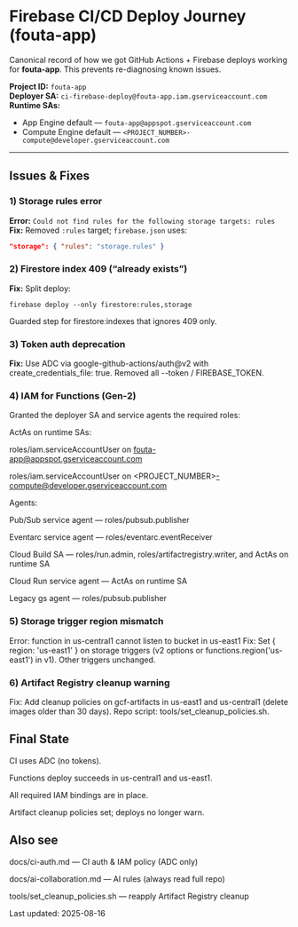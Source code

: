 # Firebase CI/CD Deploy Journey (fouta-app)

Canonical record of how we got GitHub Actions + Firebase deploys working for **fouta-app**. This prevents re-diagnosing known issues.

**Project ID:** `fouta-app`  
**Deployer SA:** `ci-firebase-deploy@fouta-app.iam.gserviceaccount.com`  
**Runtime SAs:**  
- App Engine default — `fouta-app@appspot.gserviceaccount.com`  
- Compute Engine default — `<PROJECT_NUMBER>-compute@developer.gserviceaccount.com`

---

## Issues & Fixes

### 1) Storage rules error
**Error:** `Could not find rules for the following storage targets: rules`  
**Fix:** Removed `:rules` target; `firebase.json` uses:
```json
"storage": { "rules": "storage.rules" }
```

### 2) Firestore index 409 (“already exists”)

**Fix:** Split deploy:

```
firebase deploy --only firestore:rules,storage
```

Guarded step for firestore:indexes that ignores 409 only.

### 3) Token auth deprecation

**Fix:** Use ADC via google-github-actions/auth@v2 with create_credentials_file: true.
Removed all --token / FIREBASE_TOKEN.

### 4) IAM for Functions (Gen-2)

Granted the deployer SA and service agents the required roles:

ActAs on runtime SAs:

roles/iam.serviceAccountUser on fouta-app@appspot.gserviceaccount.com

roles/iam.serviceAccountUser on <PROJECT_NUMBER>-compute@developer.gserviceaccount.com

Agents:

Pub/Sub service agent — roles/pubsub.publisher

Eventarc service agent — roles/eventarc.eventReceiver

Cloud Build SA — roles/run.admin, roles/artifactregistry.writer, and ActAs on runtime SA

Cloud Run service agent — ActAs on runtime SA

Legacy gs agent — roles/pubsub.publisher

### 5) Storage trigger region mismatch

Error: function in us-central1 cannot listen to bucket in us-east1
Fix: Set { region: 'us-east1' } on storage triggers (v2 options or functions.region('us-east1') in v1). Other triggers unchanged.

### 6) Artifact Registry cleanup warning

Fix: Add cleanup policies on gcf-artifacts in us-east1 and us-central1 (delete images older than 30 days).
Repo script: tools/set_cleanup_policies.sh.

## Final State

CI uses ADC (no tokens).

Functions deploy succeeds in us-central1 and us-east1.

All required IAM bindings are in place.

Artifact cleanup policies set; deploys no longer warn.

## Also see

docs/ci-auth.md — CI auth & IAM policy (ADC only)

docs/ai-collaboration.md — AI rules (always read full repo)

tools/set_cleanup_policies.sh — reapply Artifact Registry cleanup

Last updated: 2025-08-16
